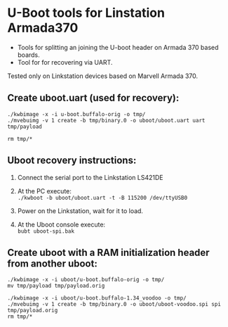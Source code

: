 # U-Boot tools for Linstation Armada370
 * Tools for splitting an joining the U-boot header on Armada 370 based boards.  
 * Tool for for recovering via UART.  

Tested only on Linkstation devices based on Marvell Armada 370.

## Create uboot.uart (used for recovery):
```
./kwbimage -x -i u-boot.buffalo-orig -o tmp/  
./mvebuimg -v 1 create -b tmp/binary.0 -o uboot/uboot.uart uart tmp/payload
```
`rm tmp/*`  

## Uboot recovery instructions:
1. Connect the serial port to the Linkstation LS421DE

2. At the PC execute:  
   `./kwboot -b uboot/uboot.uart -t -B 115200 /dev/ttyUSB0`  

3. Power on the Linkstation, wait for it to load.

4. At the Uboot console execute:  
   `bubt uboot-spi.bak`

## Create uboot with a RAM initialization header from another uboot:
```
./kwbimage -x -i uboot/u-boot.buffalo-orig -o tmp/
mv tmp/payload tmp/payload.orig
```  
`./kwbimage -x -i uboot/u-boot.buffalo-1.34_voodoo -o tmp/`  
`./mvebuimg -v 1 create -b tmp/binary.0 -o uboot/uboot-voodoo.spi spi tmp/payload.orig`  
`rm tmp/*`
